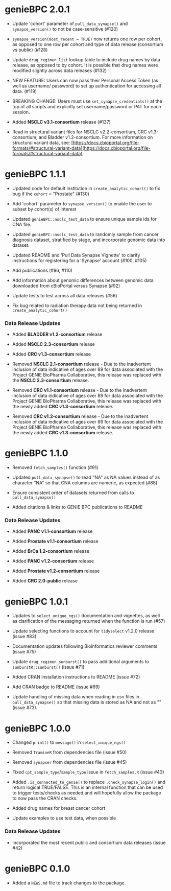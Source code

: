 # genieBPC 2.0.1

* Update 'cohort' parameter of `pull_data_synapse()` and `synapse_version()` to not be case-sensitive (#120)

* `synapse_version(most_recent = TRUE)` now returns one row per cohort, as opposed to one row per cohort and type of data release (consortium vs public) (#128)

* Update `drug_regimen_list` lookup table to include drug names by data release, as opposed to by cohort. It is possible that drug names were modified slightly across data releases (#132)

* NEW FEATURE: Users can now pass their Personal Access Token (as well as username/ password) to set up authentication for accessing all data. (#119)

* BREAKING CHANGE: Users must use `set_synapse_credentials()` at the top of all scripts and explicitly set username/password or PAT for each session.

* Added **NSCLC v3.1-consortium** release (#137)

* Read in structural variant files for NSCLC v2.2-consortium, CRC v1.3-consortium, and Bladder v1.2-consortium. For more information on structural variant data, see: [https://docs.cbioportal.org/file-formats/#structural-variant-data](https://docs.cbioportal.org/file-formats/#structural-variant-data). 


# genieBPC 1.1.1

* Updated code for default institution in `create_analytic_cohort()` to fix bug if the `cohort` = "Prostate" (#130)

* Add 'cohort' parameter to `synapse_version()` to enable the user to subset by cohort(s) of interest

* Updated `genieBPC::nsclc_test_data` to ensure unique sample ids for CNA file.

* Updated `genieBPC::nsclc_test_data` to randomly sample from cancer diagnosis dataset, stratified by stage, and incorporate genomic data into dataset.

* Updated README and 'Pull Data Synapse Vignette' to clarify instructions for registering for a 'Synapse' account (#100, #105)

* Add publications (#96, #110)

* Add information about genomic differences between genomic data downloaded from cBioPortal versus Synapse (#92)

* Update tests to test across all data releases (#56)

* Fix bug related to radiation therapy data not being returned in `create_analytic_cohort()` 

### Data Release Updates

* Added **BLADDER v1.2-consortium** release

* Added **NSCLC 2.3-consortium** release

* Added **CRC v1.3-consortium** release

* Removed **NSCLC 2.1-consortium** release - Due to the inadvertent inclusion of data indicative of ages over 89 for data associated with the Project GENIE BioPharma Collaborative, this release was replaced with the **NSCLC 2.3-consortium** release. 

* Removed **CRC v1.1-consortium** release - Due to the inadvertent inclusion of data indicative of ages over 89 for data associated with the Project GENIE BioPharma Collaborative, this release was replaced with the newly added **CRC v1.3-consortium** release. 

* Removed **CRC v1.2-consortium** release - Due to the inadvertent inclusion of data indicative of ages over 89 for data associated with the Project GENIE BioPharma Collaborative, this release was replaced with the newly added **CRC v1.3-consortium** release. 


# genieBPC 1.1.0

* Removed `fetch_samples()` function (#91)

* Updated `pull_data_synapse()` to read "NA" as NA values instead of as character "NA" so that CNA columns are numeric, as expected (#88)

* Ensure consistent order of datasets returned from calls to
`pull_data_synapse()`

* Added citations & links to GENIE BPC publications to README

### Data Release Updates

* Added **PANC v1.1-consortium** release

* Added **Prostate v1.1-consortium** release

* Added **BrCa 1.2-consortium** release

* Added **PANC v1.2-consortium** release

* Added **Prostate v1.2-consortium** release

* Added **CRC 2.0-public** release


# genieBPC 1.0.1

* Updates to `select_unique_ngs()` documentation and vignettes, as well as
clarification of the messaging returned when the function is run (#57)

* Update selecting functions to account for `tidyselect` v1.2.0 release 
(issue #83)

* Documentation updates following Bioinformatics reviewer comments (issue #75)

* Update `drug_regimen_sunburst()` to pass additional arguments to
`sunburstR::sunburst()` (issue #71)

* Added CRAN installation instructions to README (issue #72)

* Add CRAN badge to README (issue #69)

* Update handling of missing data when reading in csv files in
`pull_data_synapse()` so that missing data is stored as NA and not as "" (issue
#73).

# genieBPC 1.0.0

* Changed `print()` to `message()` in `select_unique_ngs()`

* Removed `TramineR` from dependencies file (issue #50)

* Removed `synapser` from dependencies file (issue #45)

* Fixed `cpt_sample_type`/`sample_type` issue in `fetch_samples.R` (issue #43)

* Added `.is_connected_to_genie()` to replace `.check_synapse_login()` and 
return logical TRUE/FALSE. This is an internal function that can be used to 
trigger tests/checks as needed and will hopefully allow the package to now 
pass the CRAN checks.

* Added drug names for breast cancer cohort

* Update examples to use test data, when possible

### Data Release Updates

* Incorporated the most recent public and consortium data releases (issue #42)


# genieBPC 0.1.0

* Added a `NEWS.md` file to track changes to the package.
